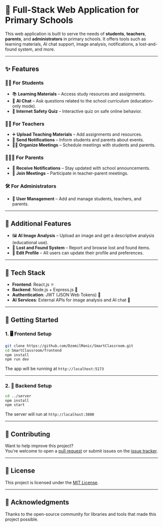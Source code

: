 # 🏫 Full-Stack Web Application for Primary Schools

This web application is built to serve the needs of **students**, **teachers**, **parents**, and **administrators** in primary schools. It offers tools such as learning materials, AI chat support, image analysis, notifications, a lost-and-found system, and more.

---

## ✨ Features

### 👩‍🎓 For Students

- 📚 **Learning Materials** – Access study resources and assignments.
- 🤖 **AI Chat** – Ask questions related to the school curriculum (education-only mode).
- 🔐 **Internet Safety Quiz** – Interactive quiz on safe online behavior.

### 👩‍🏫 For Teachers

- ➕ **Upload Teaching Materials** – Add assignments and resources.
- 🔔 **Send Notifications** – Inform students and parents about events.
- 🧑‍💼 **Organize Meetings** – Schedule meetings with students and parents.

### 👨‍👩‍👧 For Parents

- 📩 **Receive Notifications** – Stay updated with school announcements.
- 👥 **Join Meetings** – Participate in teacher-parent meetings.

### 🛠️ For Administrators

- 👤 **User Management** – Add and manage students, teachers, and parents.

---

## 🧠 Additional Features

- 🖼️ **AI Image Analysis** – Upload an image and get a descriptive analysis (educational use).
- 🧳 **Lost and Found System** – Report and browse lost and found items.
- 📝 **Edit Profile** – All users can update their profile and preferences.

---

## 🧰 Tech Stack

- **Frontend**: React.js ⚛️
- **Backend**: Node.js + Express.js 🚀
- **Authentication**: JWT (JSON Web Tokens) 🔐
- **AI Services**: External APIs for image analysis and AI chat 📡

---

## 🚀 Getting Started

### 1. 🖥️ Frontend Setup

```bash
git clone https://github.com/DzemilManic/SmartClassroom.git
cd SmartClassroom/frontend
npm install
npm run dev
```

The app will be running at `http://localhost:5173`

---

### 2. 🔧 Backend Setup

```bash
cd ../server
npm install
npm start
```

The server will run at `http://localhost:3000`

---

## 🤝 Contributing

Want to help improve this project?  
You're welcome to open a [pull request](https://github.com/DzemilManic/SmartClassroom/pulls) or submit issues on the [issue tracker](https://github.com/DzemilManic/SmartRazred/issues).

---

## 📄 License

This project is licensed under the [MIT License](LICENSE).

---

## 🙏 Acknowledgments

Thanks to the open-source community for libraries and tools that made this project possible.

